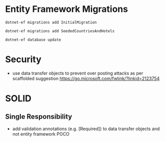 ﻿# Entity Framework Migrations

`dotnet-ef migrations add InitialMigration`

`dotnet-ef migrations add SeededCountriesAndHotels`

`dotnet-ef database update`

# Security 

- use data transfer objects to prevent over posting attacks as per scaffolded suggestion https://go.microsoft.com/fwlink/?linkid=2123754

# SOLID

## Single Responsibility

- add validation annotations (e.g. [Required]) to data transfer objects and not entity framework POCO